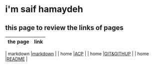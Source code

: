 # i'm saif hamaydeh
## this page to review the links of pages


| the page  | link |
| ------------- | ------------- |

 | markdown |[markdown](https://saifhamaydeh.github.io/reading-notes/markdown.md)  |
|  home     |[ACP](https://saifhamaydeh.github.io/reading-notes/ACP.md)   |
|  home     |[GIT&GITHUP](https://saifhamaydeh.github.io/reading-notes/GIT&GITHUP.md)   |
|  home     |[README](https://saifhamaydeh.github.io/reading-notes/README.md)   |
